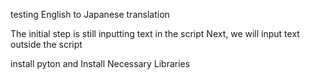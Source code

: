 testing English to Japanese translation

The initial step is still inputting text in the script
Next, we will input text outside the script

install pyton and Install Necessary Libraries
